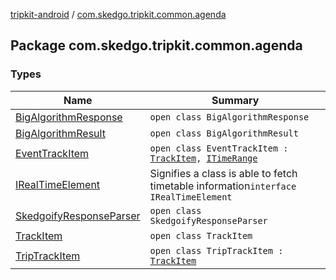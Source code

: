 [tripkit-android](../index.md) / [com.skedgo.tripkit.common.agenda](./index.md)

## Package com.skedgo.tripkit.common.agenda

### Types

| Name | Summary |
|---|---|
| [BigAlgorithmResponse](-big-algorithm-response/index.md) | `open class BigAlgorithmResponse` |
| [BigAlgorithmResult](-big-algorithm-result/index.md) | `open class BigAlgorithmResult` |
| [EventTrackItem](-event-track-item/index.md) | `open class EventTrackItem : `[`TrackItem`](-track-item/index.md)`, `[`ITimeRange`](../com.skedgo.tripkit.common.model/-i-time-range/index.md) |
| [IRealTimeElement](-i-real-time-element/index.md) | Signifies a class is able to fetch timetable information`interface IRealTimeElement` |
| [SkedgoifyResponseParser](-skedgoify-response-parser/index.md) | `open class SkedgoifyResponseParser` |
| [TrackItem](-track-item/index.md) | `open class TrackItem` |
| [TripTrackItem](-trip-track-item/index.md) | `open class TripTrackItem : `[`TrackItem`](-track-item/index.md) |
